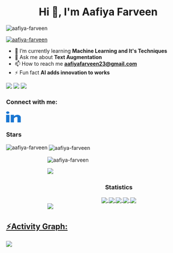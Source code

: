 <h1 align="center">Hi 👋, I'm Aafiya Farveen</h1>
<p align="left"> <img src="https://komarev.com/ghpvc/?username=aafiya-farveen&label=Profile%20views&color=0e75b6&style=flat" alt="aafiya-farveen" /> </p>

<p align="left"> <a href="https://github.com/ryo-ma/github-profile-trophy"><img src="https://github-profile-trophy.vercel.app/?username=aafiya-farveen&theme=" alt="aafiya-farveen" /></a> </p>

- 🌱 I’m currently learning **Machine Learning and It's Techniques**
- 💬 Ask me about **Text Augmentation**
- 📫 How to reach me **aafiyafarveen23@gmail.com**
- ⚡ Fun fact **AI adds innovation to works**

<div> <a href="https://www.linkedin.com/in/aafiya-farveen" target="_blank"><img src="https://img.shields.io/badge/LinkedIn-0077B5?style=for-the-badge&logo=linkedin&logoColor=white" target="_blank"></a>
<a href="https://github.com/aafiya-farveen" target="_blank"><img src="https://img.shields.io/badge/GitHub-100000?style=for-the-badge&logo=github&logoColor=white" target="_blank"></a>
<a href = "mailto:aafiyafarveen23@gmail.com"><img src="https://img.shields.io/badge/-Gmail-%23333?style=for-the-badge&logo=gmail&logoColor=white" target="_blank"></a>
</div><h3 align="left">Connect with me:</h3>
<p align="left">
<a href="https://linkedin.com/in/aafiya-farveen" target="blank"><img align="center" src="https://raw.githubusercontent.com/teamedwardforever/Readme-Generator/71f25dd8b98329b168142a6b782a107b75eab178/svg/Social/linked-in-alt.svg" alt="aafiya-farveen" height="30" width="40" /></a></p>

<h3 align="left">Stars</h3>
<img align="left" height="180em" src="https://github-readme-stats.vercel.app/api/top-langs/?username=aafiya-farveen&layout=compact&theme=dark" alt=aafiya-farveen />

<p>&nbsp;<img align="center" height="180em" src="https://github-readme-stats.vercel.app/api?username=aafiya-farveen&show_icons=true&locale=en&theme=dark" alt="aafiya-farveen" /></p>

<p><img align="center" height="180em" src="https://github-readme-streak-stats.herokuapp.com/?user=aafiya-farveen&theme=dark" alt="aafiya-farveen" /></p>

<img src="https://user-images.githubusercontent.com/73097560/115834477-dbab4500-a447-11eb-908a-139a6edaec5c.gif"><h3 align="center">Statistics</h3>
<div align="center">
<a href="https://github.com/aafiya-farveen">
<img align="center" src="http://github-profile-summary-cards.vercel.app/api/cards/stats?username=aafiya-farveen&theme=2077" height="180em" />
<img align="center" src="http://github-profile-summary-cards.vercel.app/api/cards/most-commit-language?username=aafiya-farveen&theme=2077" height="180em" />
<img align="center" src="http://github-profile-summary-cards.vercel.app/api/cards/repos-per-language?username=aafiya-farveen&theme=2077" height="180em" />
<img align="center" src="http://github-profile-summary-cards.vercel.app/api/cards/productive-time?username=aafiya-farveen&theme=2077" height="180em" />
<img align="center" src="http://github-profile-summary-cards.vercel.app/api/cards/profile-details?username=aafiya-farveen&theme=2077" height="180em" />
</div>
<img src="https://user-images.githubusercontent.com/73097560/115834477-dbab4500-a447-11eb-908a-139a6edaec5c.gif"><h2 align="left">⚡Activity Graph:</h2>
<img align="center" src="https://github-readme-activity-graph.vercel.app/graph?username=aafiya-farveen&theme=github"/>
